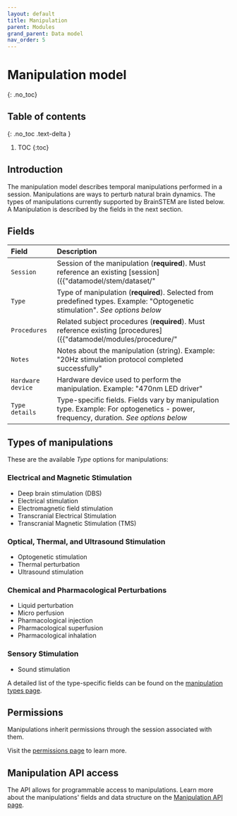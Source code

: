 ```yaml
---
layout: default
title: Manipulation
parent: Modules
grand_parent: Data model
nav_order: 5
---
```


# Manipulation model
{: .no_toc}

## Table of contents
{: .no_toc .text-delta }

1. TOC
{:toc}

## Introduction

The manipulation model describes temporal manipulations performed in a session. Manipulations are ways to perturb natural brain dynamics. The types of manipulations currently supported by BrainSTEM are listed below. A Manipulation is described by the fields in the next section.

## Fields

| Field | Description |
|:------|:------------|
| `Session` | Session of the manipulation (**required**). Must reference an existing [session]({{"datamodel/stem/dataset/"|absolute_url}}). Example: "Optogenetic stimulation session #2" |
| `Type` | Type of manipulation (**required**). Selected from predefined types. Example: "Optogenetic stimulation". *See options below* |
| `Procedures` | Related subject procedures (**required**). Must reference existing [procedures]({{"datamodel/modules/procedure/"|absolute_url}}). Example: "Optic fiber implant #B789" |
| `Notes` | Notes about the manipulation (string). Example: "20Hz stimulation protocol completed successfully" |
| `Hardware device` | Hardware device used to perform the manipulation. Example: "470nm LED driver" |
| `Type details` | Type-specific fields. Fields vary by manipulation type. Example: For optogenetics - power, frequency, duration. *See options below* |

## Types of manipulations

These are the available *Type* options for manipulations:

### Electrical and Magnetic Stimulation
- Deep brain stimulation (DBS)
- Electrical stimulation
- Electromagnetic field stimulation
- Transcranial Electrical Stimulation
- Transcranial Magnetic Stimulation (TMS)

### Optical, Thermal, and Ultrasound Stimulation
- Optogenetic stimulation
- Thermal perturbation
- Ultrasound stimulation

### Chemical and Pharmacological Perturbations
- Liquid perturbation
- Micro perfusion
- Pharmacological injection
- Pharmacological superfusion
- Pharmacological inhalation

### Sensory Stimulation
- Sound stimulation

A detailed list of the type-specific fields can be found on the [manipulation types page]({{"datamodel/schemas/manipulation/"|absolute_url}}).

## Permissions

Manipulations inherit permissions through the session associated with them.

Visit the [permissions page]({{"datamodel/permission/"|absolute_url}}) to learn more. 

## Manipulation API access

The API allows for programmable access to manipulations. Learn more about the manipulations' fields and data structure on the [Manipulation API page]({{"api/modules/manipulation/"|absolute_url}}).

